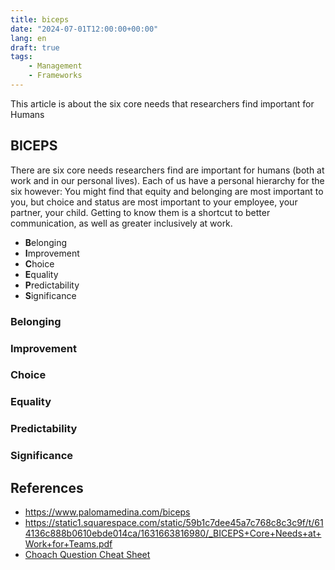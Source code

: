 ```yaml
---
title: biceps
date: "2024-07-01T12:00:00+00:00"
lang: en
draft: true
tags:
    - Management
    - Frameworks
---
```


This article is about the six core needs that researchers find important for Humans

## BICEPS ##

There are six core needs researchers find are important for humans (both at work and in our personal lives). Each of us have a personal hierarchy for the six however: You might find that equity and belonging are most important to you, but choice and status are most important to your employee, your partner, your child.  Getting to know them is a shortcut to better communication, as well as greater inclusively at work.

* **B**elonging
* **I**mprovement
* **C**hoice
* **E**quality
* **P**redictability
* **S**ignificance

### Belonging ###

### Improvement ###

### Choice ###

### Equality ###

### Predictability ###

### Significance ###

## References ##

* <https://www.palomamedina.com/biceps>
* <https://static1.squarespace.com/static/59b1c7dee45a7c768c8c3c9f/t/614136c888b0610ebde014ca/1631663816980/_BICEPS+Core+Needs+at+Work+for+Teams.pdf>
* [Choach Question Cheat Sheet](https://docs.google.com/document/d/1nP2F9blSjA-PI6AYMwgeSUTDA0m-3RLqwPRmd5ED8T8/)
